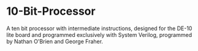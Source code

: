 # 10-Bit-Processor
A ten bit processor with intermediate instructions, designed for the DE-10 lite board and programmed exclusively with System Verilog, programmed by Nathan O'Brien and George Fraher.

